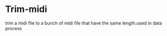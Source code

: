 # Trim-midi
trim a midi file to a bunch of midi file that have the same length.used in data process
